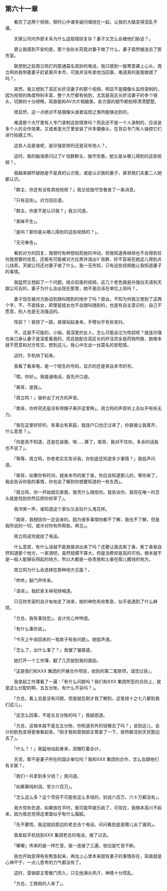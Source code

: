 ## 第六十一章

　　看完了这两个视频，顿时心中诸多疑问缠绕在一起，让我的大脑变得混乱不堪。

　　天娱公司内外部关系为什么这般错综复杂？妻子又怎么会被他们胁迫？。

　　更让我感到不安的是，那个张处长究竟对妻子做了什么，妻子竟然被送去了医务室。

　　联想到之前周立鸣打的那通莫名其妙的电话，我只感到一股寒意袭上心头，周立鸣劝我带着妻子赶紧离开本市，可我并没有拿他当回事，难道真的是我做错了吗？。

　　突然，我又想到了高区长奸淫妻子的那个视频，明显不是摄像头监控录制的，因为视频的角度特别丰富，整个大厅都有拍到，尤其是高区长奸淫妻子的多个镜头，切换的十分顺畅，简直能和AV大片相媲美，各方面的细节都拍得清清楚楚。

　　很显然，这一点绝对不是摄像头或者监控之类所能够达到的。

　　难道那个大厅里有人专门录制这些情景吗？而且还不是一个人录制的，应该是多个人的合作效果。又或者是大厅里安装了许多摄像头，在背后专门有人操控它们进行拍摄工作。

　　这些人会是谁呢，是孙强安排的还是另有他人？。

　　这时，我的脑海里闪过了V 信群群主，独守空巷，她又是从哪儿得到的这些视频？。

　　我越来越怀疑她是不是真的认识我，或是认识我的妻子，甚至我们夫妻二人她都认识。

　　「群主，你还有没有其他视频？」我又给独守空巷发了一条消息。

　　「只有这些」。对方回应道。

　　「群主，你是不是认识我？」我又问道。

　　「素昧平生」。

　　「是吗？那你是从哪儿得到的这些视频的？」。

　　「无可奉告」。

　　看到对方的回复，我顿时有种想掐死她的冲动，但我知道再继续也不会得到任何我想要的信息，还极有可能被对方拉黑并请出V 信群，好不容易在她这儿得到点儿线索，天娱公司还对妻子做了什么，我一无所知，只有这些视频能让我知道妻子的事情。

　　我猛然又想起了一个问题，结合前面的视频，这几个老色狼是孙强白天请到天娱公司去的，妻子为什么会出现在那里，她不是应该在单位上班吗？。

　　妻子现在被对方胁迫到随叫随到的地步了吗？妓女。不知为何我又想到了这两个字，不，不是妓女，即便是妓女也不会随叫随到的，也是有自主意识的，自己不愿意，别人也是无法强迫的。

　　性奴？！我惊了一跳，直接站起身来，手臂似乎有些发抖。

　　不，这是不可能的，小娟，我深爱的女人，怎么可能会沦为性奴呢？就连孙强也亲口承认妻子是深爱着我的，而且她配合高区长的奸淫完全是药物所致，她根本就不愿意和对方性交。想到这儿，我心中生出一丝莫名的安慰感。

　　这时，手机响了起来。

　　我看了看来电，是一个陌生的号码，显示的还是来自本市的号。

　　「喂，你好」。我接通电话，首先开口道。

　　「南哥，是我」。

　　「周立鸣！」我听出了对方的声音。

　　「南哥，你终究还是没有带嫂子离开这里啊」。周立鸣的声音听上去似乎有些无力。

　　「我在这里好好的，有事业有家庭，就连户口也迁过来了，你直接让我离开，什么意思？」。

　　「你是真不知道，还是在装傻，唉……算了，南哥，我对不住你，多余的话我也不说了」。

　　「等等，周立鸣，你老老实实告诉我，你到底还知道多少事情？」我低声问道。

　　「南哥，如果你有时间，就来本市的紫丁香，你应该知道那儿的，等你来了，我会告诉你我的事情，你也会了解到你想要知道的一些东西」。

　　「周立鸣，你一开始就坑害我，我凭什么相信你。我告诉你，我现在唯一的念头就是找到你然后把你给宰了」。

　　我冷笑一声，谁知道这个家伙又会玩什么鬼花样。

　　「南哥，我相信你一定会来的。因为很多事情你都不了解，我也不了解，但是我所说的一切，或许对你有所帮助，再见」。

　　周立鸣说完就挂了电话。

　　什么意思，有什么话就不能直接讲出来了吗？还要让我去紫丁香，紫丁香我自然知道那个地方，一家酒吧，虽然规模不算大，但是消费却是高的可怕，根本就不是一般人能够玩得起的地方，所以大都是一些贵族和土豪在那儿撒钱的地方。

　　周立鸣为什么会选择在那种地方见面？。

　　「咚咚」敲门声传来。

　　「请进」。我赶紧关掉视频喊道。

　　只见财务室的会计匆匆走了进来，她的神色有些焦急，似乎是遇到了什么麻烦。

　　「方总，我有事找您」。会计忧心忡忡道。

　　「有什么事你说」。

　　「今天上午收回来的一笔款子有些问题」。她低声道。

　　「怎么了，出什么事了？」我皱了皱眉道。

　　她打开一个工作簿，翻了几页放到我的面前。

　　「这是我们和XXX 集团的开展合作项目，收到的第二笔款项，请您过目」。

　　我拿起工作簿看了一遍：「有什么问题吗？我们和XXX 集团所签的合同上，就是这么分配的啊，五五分账，有什么不妥吗？」。

　　「方总，看上去是没有问题，但是就在刚才我了解到，这笔钱十之七八都到我们这儿」。

　　「这怎么回事，不是五五分账的吗？」我疑惑道。

　　「方总，这根本就不是五五分账，你知道另外的钱哪去了吗？」说到这儿，会计的脸色变得更难看起来，「刚才我和营销部主管查了一下，居然都流到天贸那边去了」。

　　「什么？！」我猛地站起身来，双眼盯着会计。

　　天贸，那不是妻子所在的国企单位吗？我和XXX 集团的合作，怎么会跟他们有关联？。

　　「我们一共拿到多少钱？」我问道。

　　「如果算纯利润，至少六百万」。

　　「怎么这么多？这个项目不可能有这么多钱的，别说六百万，六十万都没有」。

　　我大惊失色道，如果放在平时，我可能早就乐疯了，可现在，我根本高兴不起来，因为我总觉得这里面似乎有什么猫腻。

　　「先不要慌，我这就给那边的老总去个电话，问问看到底是哪儿出了漏洞」。

　　我拿起手机找到XXX 集团老总的电话，拨了过去。

　　「嘟嘟」传来的是一阵忙音，我一连拨了三遍，依旧是忙音不断。

　　我也开始变得有些焦急起来，再加上心里本来就有妻子的事情存在，简直就是心神不宁，一点儿思考的力气都没有了。

　　这时，营销部主管推门而入，只见他满头热汗，神情十分慌乱。

　　「方总，工商局的人来了」。


